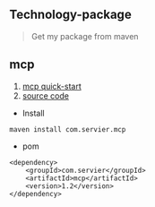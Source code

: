 ## Technology-package

> Get my package from maven  

## mcp 
1. [mcp quick-start](https://luoaijun.github.io/com.cdes.custom.talend/#/chapter2/chapter2)
2. [source code](https://github.com/luoaijun/MCPUtils)


- Install 
```
maven install com.servier.mcp
```


- pom 
```
<dependency>
    <groupId>com.servier</groupId>
    <artifactId>mcp</artifactId>
    <version>1.2</version>
</dependency>
```